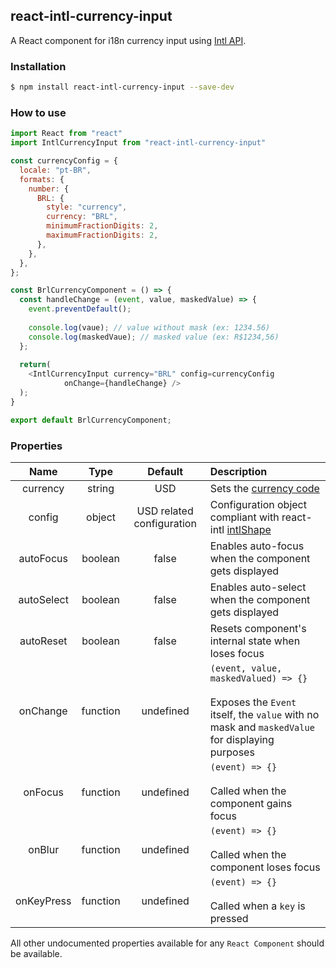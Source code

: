 ## react-intl-currency-input

A React component for i18n currency input using [Intl API](https://developer.mozilla.org/pt-BR/docs/Web/JavaScript/Reference/Global_Objects/Intl).

### Installation

```sh
$ npm install react-intl-currency-input --save-dev
```

### How to use

```js
import React from "react"
import IntlCurrencyInput from "react-intl-currency-input"

const currencyConfig = {
  locale: "pt-BR",
  formats: {
    number: {
      BRL: {
        style: "currency",
        currency: "BRL",
        minimumFractionDigits: 2,
        maximumFractionDigits: 2,
      },
    },
  },
};

const BrlCurrencyComponent = () => {
  const handleChange = (event, value, maskedValue) => {
    event.preventDefault();
    
    console.log(vaue); // value without mask (ex: 1234.56)
    console.log(maskedVaue); // masked value (ex: R$1234,56)
  };
  
  return(
    <IntlCurrencyInput currency="BRL" config=currencyConfig
            onChange={handleChange} />
  );
}

export default BrlCurrencyComponent;

```

### Properties

|Name|Type|Default|Description|
|:-:|:-:|:-:|:-|
|currency|string|USD|Sets the [currency code](http://www.xe.com/iso4217.php)|
|config|object|USD related configuration|Configuration object compliant with react-intl [intlShape](https://github.com/yahoo/react-intl/wiki/API#intlshape)|
|autoFocus|boolean|false|Enables auto-focus when the component gets displayed|
|autoSelect|boolean|false|Enables auto-select when the component gets displayed|
|autoReset|boolean|false|Resets component's internal state when loses focus|
|onChange|function|undefined|`(event, value, maskedValued) => {}`<br><br>Exposes the `Event` itself, the `value` with no mask and `maskedValue` for displaying purposes|
|onFocus|function|undefined|`(event) => {}`<br><br>Called when the component gains focus|
|onBlur|function|undefined|`(event) => {}`<br><br>Called when the component loses focus|
|onKeyPress|function|undefined|`(event) => {}`<br><br>Called when a `key` is pressed|

All other undocumented properties available for any `React Component` should be available.
